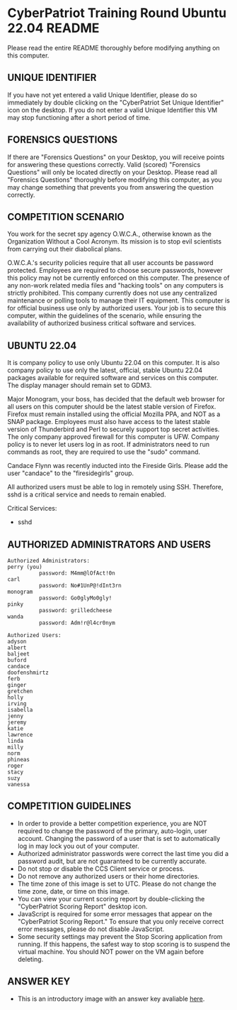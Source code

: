 # CyberPatriot Training Round Ubuntu 22.04 README

Please read the entire README thoroughly before modifying anything on this computer.

## UNIQUE IDENTIFIER
If you have not yet entered a valid Unique Identifier, please do so immediately by double clicking on the "CyberPatriot Set Unique Identifier" icon on the desktop. If you do not enter a valid Unique Identifier this VM may stop functioning after a short period of time.

## FORENSICS QUESTIONS
If there are "Forensics Questions" on your Desktop, you will receive points for answering these questions correctly. Valid (scored) "Forensics Questions" will only be located directly on your Desktop. Please read all "Forensics Questions" thoroughly before modifying this computer, as you may change something that prevents you from answering the question correctly.

## COMPETITION SCENARIO
You work for the secret spy agency O.W.C.A., otherwise known as the Organization Without a Cool Acronym. Its mission is to stop evil scientists from carrying out their diabolical plans.

O.W.C.A.'s security policies require that all user accounts be password protected. Employees are required to choose secure passwords, however this policy may not be currently enforced on this computer. The presence of any non-work related media files and "hacking tools" on any computers is strictly prohibited. This company currently does not use any centralized maintenance or polling tools to manage their IT equipment. This computer is for official business use only by authorized users. Your job is to secure this computer, within the guidelines of the scenario, while ensuring the availability of authorized business critical software and services.

## UBUNTU 22.04
It is company policy to use only Ubuntu 22.04 on this computer. It is also company policy to use only the latest, official, stable Ubuntu 22.04 packages available for required software and services on this computer. The display manager should remain set to GDM3.

Major Monogram, your boss, has decided that the default web browser for all users on this computer should be the latest stable version of Firefox. Firefox must remain installed using the official Mozilla PPA, and NOT as a SNAP package. Employees must also have access to the latest stable version of Thunderbird and Perl to securely support top secret activities. The only company approved firewall for this computer is UFW. Company policy is to never let users log in as root. If administrators need to run commands as root, they are required to use the "sudo" command.

Candace Flynn was recently inducted into the Fireside Girls. Please add the user "candace" to the "firesidegirls" group.

All authorized users must be able to log in remotely using SSH. Therefore, sshd is a critical service and needs to remain enabled.

Critical Services:
 * sshd

## AUTHORIZED ADMINISTRATORS AND USERS
```
Authorized Administrators:
perry (you)
          password: M4mm@lOfAct!0n
carl
          password: No#1UnP@!dInt3rn
monogram
          password: Go0glyMo0gly!
pinky
          password: grilledcheese
wanda
          password: Adm!r@l4cr0nym

Authorized Users:
adyson
albert
baljeet
buford
candace
doofenshmirtz
ferb
ginger
gretchen
holly
irving
isabella
jenny
jeremy
katie
lawrence
linda
milly
norm
phineas
roger
stacy
suzy
vanessa
```

## COMPETITION GUIDELINES
 * In order to provide a better competition experience, you are NOT required to change the password of the primary, auto-login, user account. Changing the password of a user that is set to automatically log in may lock you out of your computer.
 * Authorized administrator passwords were correct the last time you did a password audit, but are not guaranteed to be currently accurate.
 * Do not stop or disable the CCS Client service or process.
 * Do not remove any authorized users or their home directories.
 * The time zone of this image is set to UTC. Please do not change the time zone, date, or time on this image.
 * You can view your current scoring report by double-clicking the "CyberPatriot Scoring Report" desktop icon.
 * JavaScript is required for some error messages that appear on the "CyberPatriot Scoring Report." To ensure that you only receive correct error messages, please do not disable JavaScript.
 * Some security settings may prevent the Stop Scoring application from running. If this happens, the safest way to stop scoring is to suspend the virtual machine. You should NOT power on the VM again before deleting.

## ANSWER KEY
 * This is an introductory image with an answer key avaliable [here](./CPXVI_Ubuntu22_Training_Answer_Key.pdf).